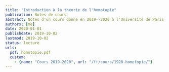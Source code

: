 ```yaml
---
title: "Introduction à la théorie de l'homotopie"
publication: Notes de cours
abstract: Notes d'un cours donné en 2019--2020 à l'Université de Paris.
authors: [me]
date: 2020-01-01
publishdate: 2019-10-02
lastmod: 2019-10-02
status: lecture
urls:
  pdf: homotopie.pdf
  custom:
    - {name: "Cours 2019–2020", url: "/fr/cours/1920-homotopie/"}
---
```

